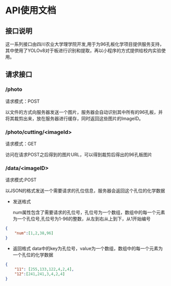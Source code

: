 # API使用文档

## 接口说明
这一系列接口由四川农业大学理学院开发,用于为96孔板化学项目提供服务支持，其中使用了YOLOv8对于板进行识别和提取，再以小程序的方式提供给校内实验使用。

## 请求接口
### /photo
请求模式：POST

以文件的方式向服务器发送一个图片，服务器会自动识别其中所有的96孔板，并将其裁剪出来，放在服务器进行缓存，同时返回这些图片的ImageID。


### /photo/cutting/\<imageId\>
请求模式：GET

访问在请求POST之后得到的图片URL，可以得到裁剪后得出的96孔板图片

### /data/\<imageID\>
请求模式:POST

以JSON的格式发送一个需要请求的孔位信息，服务器会返回这个孔位的化学数据

* 发送格式
    
    num属性包含了需要请求的孔位号，孔位号为一个数组，数组中的每一个元素为一个孔位号,孔位号为1-96的整数，从左到右从上到下，从1开始编号

```json
{
    "num":[1,2,38,96]
}
```


* 返回格式
data中的key为孔位号，value为一个数组，数组中的每一个元素为一个孔位的化学数据
```json
{
    "11": [255,133,122,4,2,4],
    "12":[241,241,3,4,2,4]
}
```
